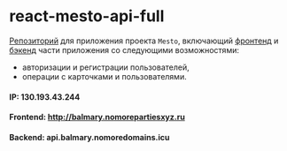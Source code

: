 # react-mesto-api-full
[Репозиторий](https://github.com/BalMarina/react-mesto-api-full) для приложения проекта `Mesto`, включающий [фронтенд](https://github.com/BalMarina/react-mesto-api-full/tree/main/frontend) и [бэкенд](https://github.com/BalMarina/react-mesto-api-full/tree/main/backend) части приложения со следующими возможностями: 
- авторизации и регистрации пользователей, 
- операции с карточками и пользователями. 

#### IP: 130.193.43.244
#### Frontend: http://balmary.nomorepartiesxyz.ru
#### Backend: api.balmary.nomoredomains.icu
